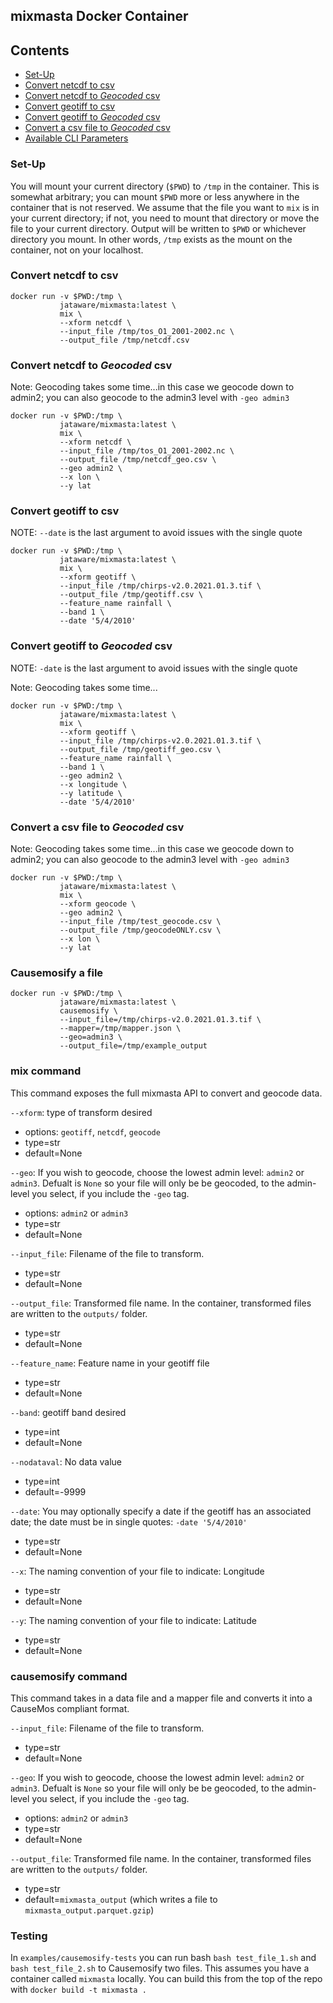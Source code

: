 ## mixmasta Docker Container

## Contents
- [Set-Up](#set-up)
- [Convert netcdf to csv](#convert-netcdf-to-csv)
- [Convert netcdf to *Geocoded* csv](#convert-netcdf-to-geocoded-csv)
- [Convert geotiff to csv](#convert-geotiff-to-csv)
- [Convert geotiff to *Geocoded* csv](#convert-geotiff-to-geocoded-csv)
- [Convert a csv file to *Geocoded* csv](#convert-a-csv-file-to-geocoded-csv)
- [Available CLI Parameters](#available-cli-parameters)

### Set-Up

You will mount your current directory (`$PWD`) to `/tmp` in the container. This is somewhat arbitrary; you can mount `$PWD` more or less anywhere in the container that is not reserved. We assume that the file you want to `mix` is in your current directory; if not, you need to mount that directory or move the file to your current directory. Output will be written to `$PWD` or whichever directory you mount. In other words, `/tmp` exists as the mount on the container, not on your localhost.

### Convert netcdf to csv

```
docker run -v $PWD:/tmp \
           jataware/mixmasta:latest \
           mix \
           --xform netcdf \
           --input_file /tmp/tos_O1_2001-2002.nc \
           --output_file /tmp/netcdf.csv
```

### Convert netcdf to *Geocoded* csv

Note: Geocoding takes some time...in this case we geocode down to admin2; you can also geocode to the admin3 level with `-geo admin3`

```
docker run -v $PWD:/tmp \
           jataware/mixmasta:latest \
           mix \
           --xform netcdf \
           --input_file /tmp/tos_O1_2001-2002.nc \
           --output_file /tmp/netcdf_geo.csv \
           --geo admin2 \
           --x lon \
           --y lat
```


### Convert geotiff to csv

NOTE: `--date` is the last argument to avoid issues with the single quote

```
docker run -v $PWD:/tmp \
           jataware/mixmasta:latest \
           mix \
           --xform geotiff \
           --input_file /tmp/chirps-v2.0.2021.01.3.tif \
           --output_file /tmp/geotiff.csv \
           --feature_name rainfall \
           --band 1 \
           --date '5/4/2010'
```

### Convert geotiff to *Geocoded* csv

NOTE: `-date` is the last argument to avoid issues with the single quote

Note: Geocoding takes some time...

```
docker run -v $PWD:/tmp \
           jataware/mixmasta:latest \
           mix \
           --xform geotiff \
           --input_file /tmp/chirps-v2.0.2021.01.3.tif \
           --output_file /tmp/geotiff_geo.csv \
           --feature_name rainfall \
           --band 1 \
           --geo admin2 \
           --x longitude \
           --y latitude \
           --date '5/4/2010' 
```

### Convert a csv file to *Geocoded* csv

Note: Geocoding takes some time...in this case we geocode down to admin2; you can also geocode to the admin3 level with `-geo admin3`

```
docker run -v $PWD:/tmp \
           jataware/mixmasta:latest \
           mix \
           --xform geocode \
           --geo admin2 \
           --input_file /tmp/test_geocode.csv \
           --output_file /tmp/geocodeONLY.csv \
           --x lon \
           --y lat 
```

### Causemosify a file

```
docker run -v $PWD:/tmp \
           jataware/mixmasta:latest \
           causemosify \
           --input_file=/tmp/chirps-v2.0.2021.01.3.tif \
           --mapper=/tmp/mapper.json \
           --geo=admin3 \
           --output_file=/tmp/example_output
```

### mix command

This command exposes the full mixmasta API to convert and geocode data.

`--xform`: type of transform desired
  
  - options: `geotiff`, `netcdf`, `geocode` 
  - type=str
  - default=None

`--geo`: If you wish to geocode, choose the lowest admin level: `admin2` or `admin3`. Defualt is `None` so your file will only be be geocoded, to the admin-level you select, if you include the `-geo` tag.

  - options: `admin2` or `admin3`
  - type=str
  - default=None
 
`--input_file`: Filename of the file to transform. 

  - type=str
  - default=None
  
`--output_file`: Transformed file name. In the container, transformed files are written to the `outputs/` folder. 

  - type=str
  - default=None
  
`--feature_name`: Feature name in your geotiff file

  - type=str
  - default=None
 
`--band`: geotiff band desired

  - type=int
  - default=None
  
`--nodataval`: No data value

  - type=int
  - default=-9999
  
`--date`: You may optionally specify a date if the geotiff has an associated date; the date must be in single quotes: `-date '5/4/2010'`

  - type=str
  - default=None
  
`--x`: The naming convention of your file to indicate: Longitude

  - type=str
  - default=None
  
`--y`: The naming convention of your file to indicate: Latitude

  - type=str
  - default=None

### causemosify command

This command takes in a data file and a mapper file and converts it into a CauseMos compliant format.

`--input_file`: Filename of the file to transform. 

  - type=str
  - default=None

`--geo`: If you wish to geocode, choose the lowest admin level: `admin2` or `admin3`. Defualt is `None` so your file will only be be geocoded, to the admin-level you select, if you include the `-geo` tag.

  - options: `admin2` or `admin3`
  - type=str
  - default=None 
  
`--output_file`: Transformed file name. In the container, transformed files are written to the `outputs/` folder. 

  - type=str
  - default=`mixmasta_output` (which writes a file to `mixmasta_output.parquet.gzip`)

### Testing

In `examples/causemosify-tests` you can run bash `bash test_file_1.sh` and `bash test_file_2.sh` to Causemosify two files. This assumes you have a container called `mixmasta` locally. You can build this from the top of the repo with `docker build -t mixmasta .`